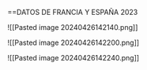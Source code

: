 ==DATOS DE FRANCIA Y ESPAÑA 2023

![[Pasted image 20240426142140.png]]

![[Pasted image 20240426142200.png]]

![[Pasted image 20240426142240.png]]

